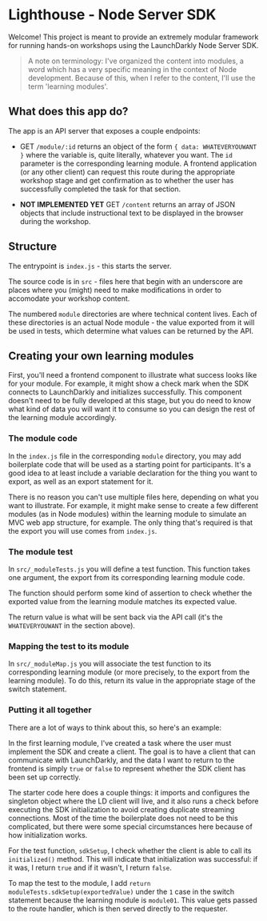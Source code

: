 # Lighthouse - Node Server SDK

Welcome! This project is meant to provide an extremely modular framework for running hands-on workshops using the LaunchDarkly Node Server SDK.

> A note on terminology: I've organized the content into modules, a word which has a very specific meaning in the context of Node development. Because of this, when I refer to the content, I'll use the term 'learning modules'. 

## What does this app do?

The app is an API server that exposes a couple endpoints:

- GET `/module/:id` returns an object of the form `{ data: WHATEVERYOUWANT }` where the variable is, quite literally, whatever you want. The `id` parameter is the corresponding learning module. A frontend application (or any other client) can request this route during the appropriate workshop stage and get confirmation as to whether the user has successfully completed the task for that section.

- **NOT IMPLEMENTED YET** GET `/content` returns an array of JSON objects that include instructional text to be displayed in the browser during the workshop.

## Structure

The entrypoint is `index.js` - this starts the server.

The source code is in `src` - files here that begin with an underscore are places where you (might) need to make modifications in order to accomodate your workshop content.

The numbered `module` directories are where technical content lives. Each of these directories is an actual Node module - the value exported from it will be used in tests, which determine what values can be returned by the API.

## Creating your own learning modules

First, you'll need a frontend component to illustrate what success looks like for your module. For example, it might show a check mark when the SDK connects to LaunchDarkly and initializes successfully. This component doesn't need to be fully developed at this stage, but you do need to know what kind of data you will want it to consume so you can design the rest of the learning module accordingly.

### The module code

In the `index.js` file in the corresponding `module` directory, you may add boilerplate code that will be used as a starting point for participants. It's a good idea to at least include a variable declaration for the thing you want to export, as well as an export statement for it.

There is no reason you can't use multiple files here, depending on what you want to illustrate. For example, it might make sense to create a few different modules (as in Node modules) within the learning module to simulate an MVC web app structure, for example. The only thing that's required is that the export you will use comes from `index.js`.

### The module test

In `src/_moduleTests.js` you will define a test function. This function takes one argument, the export from its corresponding learning module code. 

The function should perform some kind of assertion to check whether the exported value from the learning module matches its expected value. 

The return value is what will be sent back via the API call (it's the `WHATEVERYOUWANT` in the section above). 

### Mapping the test to its module

In `src/_moduleMap.js` you will associate the test function to its corresponding learning module (or more precisely, to the export from the learning module). To do this, return its value in the appropriate stage of the switch statement.

### Putting it all together

There are a lot of ways to think about this, so here's an example: 

In the first learning module, I've created a task where the user must implement the SDK and create a client. The goal is to have a client that can communicate with LaunchDarkly, and the data I want to return to the frontend is simply `true` or `false` to represent whether the SDK client has been set up correctly.

The starter code here does a couple things: it imports and configures the singleton object where the LD client will live, and it also runs a check before executing the SDK initialization to avoid creating duplicate streaming connections. Most of the time the boilerplate does not need to be this complicated, but there were some special circumstances here because of how initialization works.

For the test function, `sdkSetup`, I check whether the client is able to call its `initialized()` method. This will indicate that initialization was successful: if it was, I return `true` and if it wasn't, I return `false`.

To map the test to the module, I add `return moduleTests.sdkSetup(exportedValue)` under the `1` case in the switch statement because the learning module is `module01`. This value gets passed to the route handler, which is then served directly to the requester.

